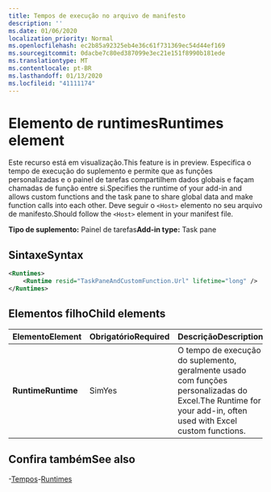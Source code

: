 ```yaml
---
title: Tempos de execução no arquivo de manifesto
description: ''
ms.date: 01/06/2020
localization_priority: Normal
ms.openlocfilehash: ec2b85a92325eb4e36c61f731369ec54d44ef169
ms.sourcegitcommit: 0dacbe7c80ed387099e3ec21e151f8990b181ede
ms.translationtype: MT
ms.contentlocale: pt-BR
ms.lasthandoff: 01/13/2020
ms.locfileid: "41111174"
---
```

# <a name="runtimes-element"></a><span data-ttu-id="86b89-102">Elemento de runtimes</span><span class="sxs-lookup"><span data-stu-id="86b89-102">Runtimes element</span></span>

<span data-ttu-id="86b89-103">Este recurso está em visualização.</span><span class="sxs-lookup"><span data-stu-id="86b89-103">This feature is in preview.</span></span> <span data-ttu-id="86b89-104">Especifica o tempo de execução do suplemento e permite que as funções personalizadas e o painel de tarefas compartilhem dados globais e façam chamadas de função entre si.</span><span class="sxs-lookup"><span data-stu-id="86b89-104">Specifies the runtime of your add-in and allows custom functions and the task pane to share global data and make function calls into each other.</span></span> <span data-ttu-id="86b89-105">Deve seguir o `<Host>` elemento no seu arquivo de manifesto.</span><span class="sxs-lookup"><span data-stu-id="86b89-105">Should follow the `<Host>` element in your manifest file.</span></span>

<span data-ttu-id="86b89-106">**Tipo de suplemento:** Painel de tarefas</span><span class="sxs-lookup"><span data-stu-id="86b89-106">**Add-in type:** Task pane</span></span>

## <a name="syntax"></a><span data-ttu-id="86b89-107">Sintaxe</span><span class="sxs-lookup"><span data-stu-id="86b89-107">Syntax</span></span>

```XML
<Runtimes>
    <Runtime resid="TaskPaneAndCustomFunction.Url" lifetime="long" />
</Runtimes>
```

## <a name="child-elements"></a><span data-ttu-id="86b89-108">Elementos filho</span><span class="sxs-lookup"><span data-stu-id="86b89-108">Child elements</span></span>

|  <span data-ttu-id="86b89-109">Elemento</span><span class="sxs-lookup"><span data-stu-id="86b89-109">Element</span></span> |  <span data-ttu-id="86b89-110">Obrigatório</span><span class="sxs-lookup"><span data-stu-id="86b89-110">Required</span></span>  |  <span data-ttu-id="86b89-111">Descrição</span><span class="sxs-lookup"><span data-stu-id="86b89-111">Description</span></span>  |
|:-----|:-----|:-----|
|  <span data-ttu-id="86b89-112">**Runtime**</span><span class="sxs-lookup"><span data-stu-id="86b89-112">**Runtime**</span></span>     | <span data-ttu-id="86b89-113">Sim</span><span class="sxs-lookup"><span data-stu-id="86b89-113">Yes</span></span> |  <span data-ttu-id="86b89-114">O tempo de execução do suplemento, geralmente usado com funções personalizadas do Excel.</span><span class="sxs-lookup"><span data-stu-id="86b89-114">The Runtime for your add-in, often used with Excel custom functions.</span></span>

## <a name="see-also"></a><span data-ttu-id="86b89-115">Confira também</span><span class="sxs-lookup"><span data-stu-id="86b89-115">See also</span></span>

<span data-ttu-id="86b89-116">-[Tempos](runtimes.md)</span><span class="sxs-lookup"><span data-stu-id="86b89-116">-[Runtimes](runtimes.md)</span></span>

